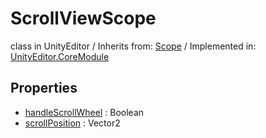 # ScrollViewScope
class in UnityEditor
 / Inherits from: <a href="https://docs.unity3d.com/6000.0/Documentation/ScriptReference/Scope.html">Scope</a> / Implemented in: <a href="https://docs.unity3d.com/6000.0/Documentation/ScriptReference/UnityEditor.CoreModule.html">UnityEditor.CoreModule</a>
## Properties
- <a href="https://docs.unity3d.com/6000.0/Documentation/ScriptReference/ScrollViewScope-handleScrollWheel.html">handleScrollWheel</a> : Boolean
- <a href="https://docs.unity3d.com/6000.0/Documentation/ScriptReference/ScrollViewScope-scrollPosition.html">scrollPosition</a> : Vector2
